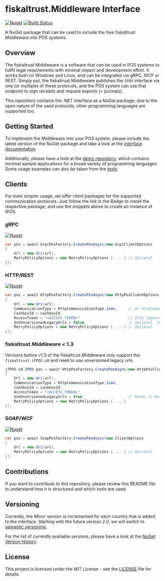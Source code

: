 fiskaltrust.Middleware Interface
=========================

[![Nuget](https://img.shields.io/nuget/v/fiskaltrust.interface?label=NuGet.org)](https://nuget.org/packages/fiskaltrust.interface)
[![Build Status](https://fiskaltrust.visualstudio.com/department-develop-research/_apis/build/status/fiskaltrust.if/fiskaltrust.middleware-interface-dotnet?branchName=master)](https://fiskaltrust.visualstudio.com/department-develop-research/_build/latest?definitionId=334)

A NuGet package that can be used to include the free fiskaltrust Middleware into POS systems.

## Overview
The fiskaltrust Middleware is a software that can be used in POS systems to fullfil legal requirements with minimal impact and development effort. It works both on Windows and Linux, and can be integrated via gRPC, WCF or REST. Simply put, the fiskaltrust.Middleware publishes the `IPOS` interface via one (or multiple) of these protocols, and the POS system can use that endpoint to sign receipts and request exports (= journals).

This repository contains the .NET interface as a NuGet package; due to the open nature of the used protocols, other programming languages are supported too.

## Getting Started
To implement the Middleware into your POS system, please include the latest version of the NuGet package and take a look at the [interface documentation](https://github.com/fiskaltrust/interface-doc).

Additionally, please have a look at the [demo repository](https://github.com/fiskaltrust/demo/), which contains minimal sample applications for a broad variety of programming languages. Some usage examples can also be taken from the [tests](test/fiskaltrust.ifPOS.Tests/v1/IPOS/Wcf).

## Clients
For even simpler usage, we offer client packages for the supported communication protocols. Just follow the link in the Badge to install the respective package, and use the snippets above to create an instance of IPOS.

### gRPC
[![Nuget](https://img.shields.io/nuget/v/fiskaltrust.Middleware.Interface.Client.Grpc?label=nuget)](https://nuget.org/packages/fiskaltrust.Middleware.Interface.Client.Grpc)

```cs
var pos = await GrpcPosFactory.CreatePosAsync(new GrpcClientOptions 
{ 
    Url = new Uri(url), 
    RetryPolicyOptions = new RetryPolicyOptions { ... } // Optional
});
```

### HTTP/REST
[![Nuget](https://img.shields.io/nuget/v/fiskaltrust.Middleware.Interface.Client.Http?label=nuget)](https://nuget.org/packages/fiskaltrust.Middleware.Interface.Client.Http)

```cs
var pos = await HttpPosFactory.CreatePosAsync(new HttpPosClientOptions
{ 
    Url = new Uri(url), 
    CommunicationType = HttpCommunicationType.Json,     // Or HttpCommunicationType.Xml
    CashboxId = cashboxId,
    AccessToken = "<ACCESS_TOKEN>"                      // Only required for SignaturCloud
    UseUnversionedLegacyUrls = false                    // Optional. Set `true` for fiskaltrust.Middleware < 1.3
    RetryPolicyOptions = new RetryPolicyOptions { ... } // Optional
});
```

### fiskaltrust.Middleware < 1.3

Versions before v1.3 of the fiskaltrust.Middleware only support the `fiskaltrust.ifPOS.v0` and need to use unversioned legacy urls.

```cs
ifPOS.v0.IPOS pos = await HttpPosFactory.CreatePosAsync(new HttpPosClientOptions
{ 
    Url = new Uri(url), 
    CommunicationType = HttpCommunicationType.Json,
    CashboxId = cashboxId,
    AccessToken = "<ACCESS_TOKEN>"
    UseUnversionedLegacyUrls = true                     // Needs to be true
    RetryPolicyOptions = new RetryPolicyOptions { ... }
});
```

### SOAP/WCF
[![Nuget](https://img.shields.io/nuget/v/fiskaltrust.Middleware.Interface.Client.Soap?label=nuget)](https://nuget.org/packages/fiskaltrust.Middleware.Interface.Client.Soap)

```cs
var pos = await SoapPosFactory.CreatePosAsync(new ClientOptions
{ 
    Url = new Uri(url), 
    RetryPolicyOptions = new RetryPolicyOptions { ... } // Optional
});
```

## Contributions
If you want to contribute to this repository, please review this README file to understand how it is structured and which tools are used.

## Versioning
Currently, the _Minor_ version is incremented for each country that is added to the interface. Starting with the future version 2.0, we will switch to [semantic versioning](https://semver.org/).

For the list of currently available versions, please have a look at the [NuGet Version History](https://www.nuget.org/packages/fiskaltrust.interface/).

## License
This project is licensed under the MIT License - see the [LICENSE](LICENSE) file for details.
